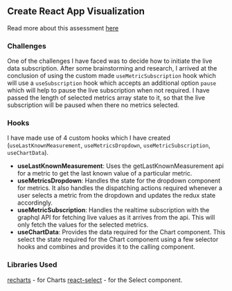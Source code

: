 ## Create React App Visualization

Read more about this assessment [here](https://react.eogresources.com)

### Challenges

One of the challenges I have faced was to decide how to initiate the live data subscription. After some brainstorming and research, I arrived at the conclusion of using the custom made `useMetricSubscription` hook which will use a `useSubscription` hook which accepts an additional option `pause` which will help to pause the live subscription when not required. I have passed the length of selected metrics array state to it, so that the live subscription will be paused when there no metrics selected.

### Hooks

I have made use of 4 custom hooks which I have created (`useLastKnownMeasurement`, `useMetricsDropdown`, `useMetricSubscription`, `useChartData`).

- **useLastKnownMeasurement**: Uses the getLastKnownMeasurement api for a metric to get the last known value of a particular metric.
- **useMetricsDropdown**: Handles the state for the dropdown component for metrics. It also handles the dispatching actions required whenever a user selects a metric from the dropdown and updates the redux state accordingly.
- **useMetricSubscription**: Handles the realtime subscription with the graphql API for fetching live values as it arrives from the api. This will only fetch the values for the selected metrics.
- **useChartData**: Provides the data required for the Chart component. This select the state required for the Chart component using a few selector hooks and combines and provides it to the calling component.

### Libraries Used

[recharts](https://github.com/recharts/recharts) - for Charts
[react-select](https://github.com/JedWatson/react-select) - for the Select component.
